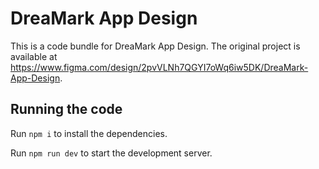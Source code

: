 
  # DreaMark App Design

  This is a code bundle for DreaMark App Design. The original project is available at https://www.figma.com/design/2pvVLNh7QGYI7oWq6iw5DK/DreaMark-App-Design.

  ## Running the code

  Run `npm i` to install the dependencies.

  Run `npm run dev` to start the development server.
  
